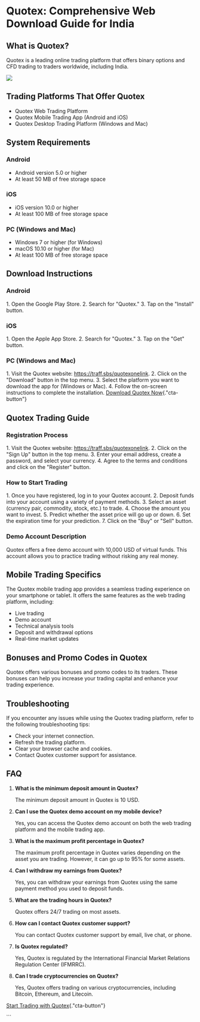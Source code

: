 # Quotex: Comprehensive Web Download Guide for India

## What is Quotex?

Quotex is a leading online trading platform that offers binary options
and CFD trading to traders worldwide, including India.

[![](https://static.quotex.io/files/5_en/300_250.jpg)](https://traff.sbs/brokerqxsignupf)

## Trading Platforms That Offer Quotex

-   Quotex Web Trading Platform
-   Quotex Mobile Trading App (Android and iOS)
-   Quotex Desktop Trading Platform (Windows and Mac)

## System Requirements

### Android

-   Android version 5.0 or higher
-   At least 50 MB of free storage space

### iOS

-   iOS version 10.0 or higher
-   At least 100 MB of free storage space

### PC (Windows and Mac)

-   Windows 7 or higher (for Windows)
-   macOS 10.10 or higher (for Mac)
-   At least 100 MB of free storage space

## Download Instructions

### Android

1\. Open the Google Play Store. 2. Search for "Quotex." 3. Tap on
the "Install" button.

### iOS

1\. Open the Apple App Store. 2. Search for "Quotex." 3. Tap on
the "Get" button.

### PC (Windows and Mac)

1\. Visit the Quotex website: https://traff.sbs/quotexonelink. 2. Click
on the "Download" button in the top menu. 3. Select the platform
you want to download the app for (Windows or Mac). 4. Follow the
on-screen instructions to complete the installation. [Download Quotex
Now](\%22https://traff.sbs/quotexonelink\%22){."cta-button"}

## Quotex Trading Guide

### Registration Process

1\. Visit the Quotex website: https://traff.sbs/quotexonelink. 2. Click
on the "Sign Up" button in the top menu. 3. Enter your email
address, create a password, and select your currency. 4. Agree to the
terms and conditions and click on the "Register" button.

### How to Start Trading

1\. Once you have registered, log in to your Quotex account. 2. Deposit
funds into your account using a variety of payment methods. 3. Select an
asset (currency pair, commodity, stock, etc.) to trade. 4. Choose the
amount you want to invest. 5. Predict whether the asset price will go up
or down. 6. Set the expiration time for your prediction. 7. Click on the
"Buy" or "Sell" button.

### Demo Account Description

Quotex offers a free demo account with 10,000 USD of virtual funds. This
account allows you to practice trading without risking any real money.

## Mobile Trading Specifics

The Quotex mobile trading app provides a seamless trading experience on
your smartphone or tablet. It offers the same features as the web
trading platform, including:

-   Live trading
-   Demo account
-   Technical analysis tools
-   Deposit and withdrawal options
-   Real-time market updates

## Bonuses and Promo Codes in Quotex

Quotex offers various bonuses and promo codes to its traders. These
bonuses can help you increase your trading capital and enhance your
trading experience.

## Troubleshooting

If you encounter any issues while using the Quotex trading platform,
refer to the following troubleshooting tips:

-   Check your internet connection.
-   Refresh the trading platform.
-   Clear your browser cache and cookies.
-   Contact Quotex customer support for assistance.

## FAQ

1.  **What is the minimum deposit amount in Quotex?**

    The minimum deposit amount in Quotex is 10 USD.

2.  **Can I use the Quotex demo account on my mobile device?**

    Yes, you can access the Quotex demo account on both the web trading
    platform and the mobile trading app.

3.  **What is the maximum profit percentage in Quotex?**

    The maximum profit percentage in Quotex varies depending on the
    asset you are trading. However, it can go up to 95% for some assets.

4.  **Can I withdraw my earnings from Quotex?**

    Yes, you can withdraw your earnings from Quotex using the same
    payment method you used to deposit funds.

5.  **What are the trading hours in Quotex?**

    Quotex offers 24/7 trading on most assets.

6.  **How can I contact Quotex customer support?**

    You can contact Quotex customer support by email, live chat, or
    phone.

7.  **Is Quotex regulated?**

    Yes, Quotex is regulated by the International Financial Market
    Relations Regulation Center (IFMRRC).

8.  **Can I trade cryptocurrencies on Quotex?**

    Yes, Quotex offers trading on various cryptocurrencies, including
    Bitcoin, Ethereum, and Litecoin.

[Start Trading with
Quotex](\%22https://traff.sbs/quotexonelink\%22){."cta-button"}

\`\`\`

